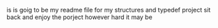 is is goig to be my readme file  for my structures and typedef project
sit back and enjoy the porject however hard it may be
